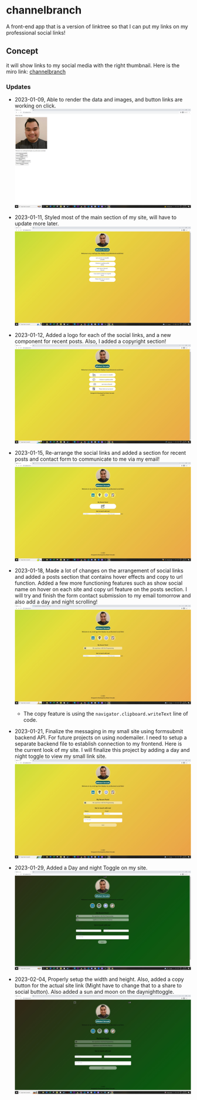 # channelbranch

A front-end app that is a version of linktree so that I can put my links on my professional social links!

## Concept

it will show links to my social media with the right thumbnail. Here is the miro link: [channelbranch](https://miro.com/app/board/uXjVP0ZJa68=/?share_link_id=244048380532)

### Updates

- 2023-01-09, Able to render the data and images, and button links are working on click.
  !["Rough display of my social link site"](https://github.com/ArjayS/channelbranch/blob/main/public/images/20230109update.JPG)

- 2023-01-11, Styled most of the main section of my site, will have to update more later.
  !["Rough display of my social link site"](https://github.com/ArjayS/channelbranch/blob/main/public/images/20230111update.JPG)

- 2023-01-12, Added a logo for each of the social links, and a new component for recent posts. Also, I added a copyright section!
  !["Rough display of my social link site"](https://github.com/ArjayS/channelbranch/blob/main/public/images/20230112update.JPG)

- 2023-01-15, Re-arrange the social links and added a section for recent posts and contact form to communicate to me via my email!
  !["Rough display of my social link site"](https://github.com/ArjayS/channelbranch/blob/main/public/images/20230115update.JPG)

- 2023-01-18, Made a lot of changes on the arrangement of social links and added a posts section that contains hover effects and copy to url function. Added a few more functioning features such as show social name on hover on each site and copy url feature on the posts section. I will try and finish the form contact submission to my email tomorrow and also add a day and night scrolling!
  !["Rough display of my social link site"](https://github.com/ArjayS/channelbranch/blob/main/public/images/20230118update.JPG)
  - The copy feature is using the `navigator.clipboard.writeText` line of code.

- 2023-01-21, Finalize the messaging in my small site using formsubmit backend API. For future projects on using nodemailer. I need to setup a separate backend file to establish connection to my frontend. Here is the current look of my site. I will finalize this project by adding a day and night toggle to view my small link site.
  !["Rough display of my social link site"](https://github.com/ArjayS/channelbranch/blob/main/public/images/20230121update.JPG)

- 2023-01-29, Added a Day and night Toggle on my site.
  !["Recent Change in 2023-01-29"](https://github.com/ArjayS/channelbranch/blob/main/public/images/20230129update.JPG)

- 2023-02-04, Properly setup the width and height. Also, added a copy button for the actual site link (Might have to change that to a share to social button). Also added a sun and moon on the daynighttoggle.
  !["Rough display of my social link site"](https://github.com/ArjayS/channelbranch/blob/main/public/images/20230204update.JPG)

